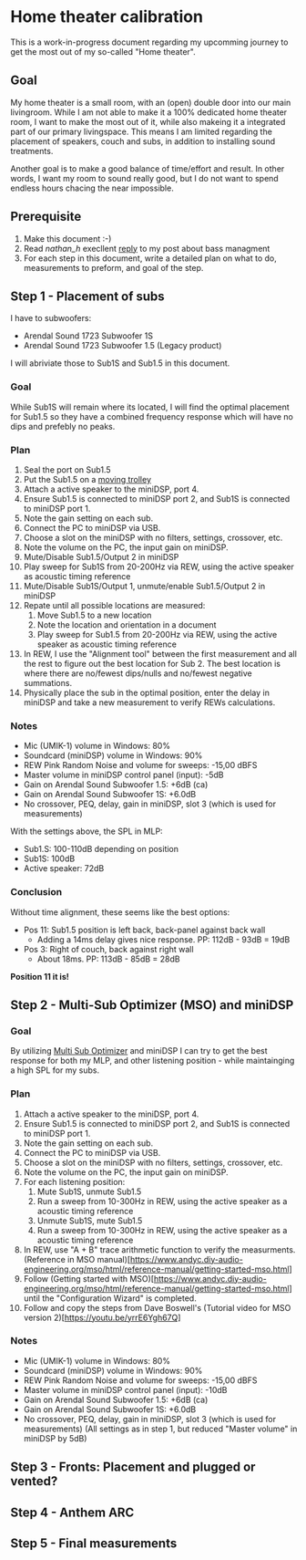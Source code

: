 # Home theater calibration

This is a work-in-progress document regarding my upcomming journey to get the
most out of my so-called "Home theater".

## Goal

My home theater is a small room, with an (open) double door into our main
livingroom. While I am not able to make it a 100% dedicated home theater room, I
want to make the most out of it, while also makeing it a integrated part of our
primary livingspace. This means I am limited regarding the placement of
speakers, couch and subs, in addition to installing sound treatments.

Another goal is to make a good balance of time/effort and result. In other
words, I want my room to sound really good, but I do not want to spend endless
hours chacing the near impossible.

## Prerequisite

1. Make this document :-)
2. Read *nathan_h* execllent [reply](https://www.avsforum.com/posts/63725174/) to
   my post about bass managment
3. For each step in this document, write a detailed plan on what to do,
   measurements to preform, and goal of the step.

## Step 1 - Placement of subs

I have to subwoofers:
- Arendal Sound 1723 Subwoofer 1S
- Arendal Sound 1723 Subwoofer 1.5 (Legacy product)

I will abriviate those to Sub1S and Sub1.5 in this document.

### Goal

While Sub1S will remain where its located, I will find the optimal placement for
Sub1.5 so they have a combined frequency response which will have no dips and
prefebly no peaks.

### Plan

1. Seal the port on Sub1.5
2. Put the Sub1.5 on a [moving
   trolley](https://www.biltema.no/en-no/car---mc/workshop-equipment/lifting-equipment/trolleys/moving-trolley-200-kg-2000040831)
3. Attach a active speaker to the miniDSP, port 4.
4. Ensure Sub1.5 is connected to miniDSP port 2, and Sub1S is connected to miniDSP port 1.
5. Note the gain setting on each sub.
6. Connect the PC to miniDSP via USB.
7. Choose a slot on the miniDSP with no filters, settings, crossover, etc.
8. Note the volume on the PC, the input gain on miniDSP.
9. Mute/Disable Sub1.5/Output 2 in miniDSP
9. Play sweep for Sub1S from 20-200Hz via REW, using the active speaker as
   acoustic timing reference
10. Mute/Disable Sub1S/Output 1, unmute/enable Sub1.5/Output 2 in miniDSP
11. Repate until all possible locations are measured:
    1. Move Sub1.5 to a new location
    2. Note the location and orientation in a document
    3. Play sweep for Sub1.5 from 20-200Hz via REW, using the active speaker as
       acoustic timing reference
12. In REW, I use the "Alignment tool" between the first measurement and all the
    rest to figure out the best location for Sub 2. The best location is where
    there are no/fewest dips/nulls and no/fewest negative summations.
13. Physically place the sub in the optimal position, enter the delay in
    miniDSP and take a new measurement to verify REWs calculations.

### Notes

- Mic (UMIK-1) volume in Windows: 80%
- Soundcard (miniDSP) volume in Windows: 90%
- REW Pink Random Noise and volume for sweeps: -15,00 dBFS
- Master volume in miniDSP control panel (input): -5dB
- Gain on Arendal Sound Subwoofer 1.5: +6dB (ca)
- Gain on Arendal Sound Subwoofer 1S: +6.0dB
- No crossover, PEQ, delay, gain in miniDSP, slot 3 (which is used for measurements)

With the settings above, the SPL in MLP:
- Sub1.S: 100-110dB depending on position
- Sub1S: 100dB
- Active speaker: 72dB

### Conclusion

Without time alignment, these seems like the best options:
- Pos 11: Sub1.5 position is left back, back-panel against back wall
    - Adding a 14ms delay gives nice response. PP: 112dB - 93dB = 19dB
- Pos 3: Right of couch, back against right wall
    - About 18ms. PP: 113dB - 85dB = 28dB

**Position 11 it is!**


## Step 2 - Multi-Sub Optimizer (MSO) and miniDSP

### Goal

By utilizing [Multi Sub Optimizer](https://www.andyc.diy-audio-engineering.org/mso/html/index.html) and miniDSP I can try to get the best response for both my MLP, and other listening position - while maintainging a high SPL for my subs.

### Plan

1. Attach a active speaker to the miniDSP, port 4.
2. Ensure Sub1.5 is connected to miniDSP port 2, and Sub1S is connected to miniDSP port 1.
3. Note the gain setting on each sub.
4. Connect the PC to miniDSP via USB.
5. Choose a slot on the miniDSP with no filters, settings, crossover, etc.
6. Note the volume on the PC, the input gain on miniDSP.
7. For each listening position:
    1. Mute Sub1S, unmute Sub1.5
    2. Run a sweep from 10-300Hz in REW, using the active speaker as a acoustic timing reference
    3. Unmute Sub1S, mute Sub1.5
    4. Run a sweep from 10-300Hz in REW, using the active speaker as a acoustic timing reference
8. In REW, use "A + B" trace arithmetic function to verify the measurments. (Reference in MSO manual)[https://www.andyc.diy-audio-engineering.org/mso/html/reference-manual/getting-started-mso.html]
9. Follow (Getting started with MSO)[https://www.andyc.diy-audio-engineering.org/mso/html/reference-manual/getting-started-mso.html] until the "Configuration Wizard" is completed.
10. Follow and copy the steps from Dave Boswell's (Tutorial video for MSO version 2)[https://youtu.be/yrrE6Ygh67Q]

### Notes

- Mic (UMIK-1) volume in Windows: 80%
- Soundcard (miniDSP) volume in Windows: 90%
- REW Pink Random Noise and volume for sweeps: -15,00 dBFS
- Master volume in miniDSP control panel (input): -10dB
- Gain on Arendal Sound Subwoofer 1.5: +6dB (ca)
- Gain on Arendal Sound Subwoofer 1S: +6.0dB
- No crossover, PEQ, delay, gain in miniDSP, slot 3 (which is used for measurements)
(All settings as in step 1, but reduced "Master volume" in miniDSP by 5dB)

## Step 3 - Fronts: Placement and plugged or vented?
## Step 4 - Anthem ARC
## Step 5 - Final measurements
